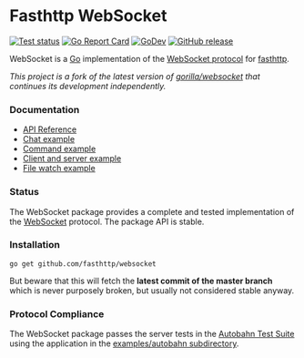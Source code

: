 # Fasthttp WebSocket

[![Test status](https://github.com/fasthttp/websocket/actions/workflows/test.yml/badge.svg?branch=master)](https://github.com/fasthttp/websocket/actions?workflow=test)
[![Go Report Card](https://goreportcard.com/badge/github.com/fasthttp/websocket)](https://goreportcard.com/report/github.com/fasthttp/websocket)
[![GoDev](https://img.shields.io/badge/go.dev-reference-007d9c?logo=go&logoColor=white)](https://pkg.go.dev/github.com/fasthttp/websocket)
[![GitHub release](https://img.shields.io/github/release/fasthttp/websocket.svg)](https://github.com/fasthttp/websocket/releases)

WebSocket is a [Go](http://golang.org/) implementation of the [WebSocket protocol](http://www.rfc-editor.org/rfc/rfc6455.txt) for [fasthttp](https://github.com/valyala/fasthttp).

_This project is a fork of the latest version of [gorilla/websocket](https://github.com/gorilla/websocket) that continues its development independently._

### Documentation

* [API Reference](https://pkg.go.dev/github.com/fasthttp/websocket?tab=doc)
* [Chat example](_examples/chat)
* [Command example](_examples/command)
* [Client and server example](_examples/echo)
* [File watch example](_examples/filewatch)

### Status

The WebSocket package provides a complete and tested implementation of
the [WebSocket](http://www.rfc-editor.org/rfc/rfc6455.txt) protocol. The
package API is stable.

### Installation

```
go get github.com/fasthttp/websocket
```
But beware that this will fetch the **latest commit of the master branch** which is never purposely broken, but usually not considered stable anyway.

### Protocol Compliance

The WebSocket package passes the server tests in the [Autobahn Test
Suite](https://github.com/crossbario/autobahn-testsuite) using the application in the [examples/autobahn
subdirectory](_examples/autobahn).
